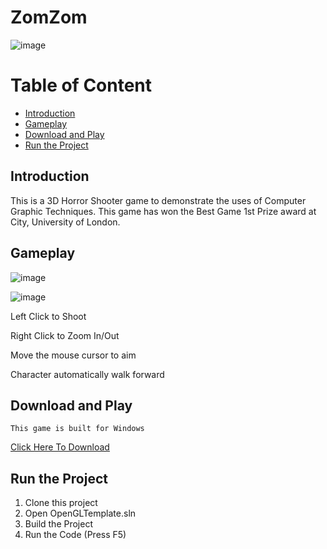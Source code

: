 # ZomZom
![image](https://user-images.githubusercontent.com/9387781/69304348-2e138100-0c18-11ea-9497-966f933c3dda.png)

# Table of Content
* [Introduction](#introduction)
* [Gameplay](#gameplay)
* [Download and Play](#download-and-play)
* [Run the Project](#run-the-project)

## Introduction
This is a 3D Horror Shooter game to demonstrate the uses of Computer Graphic Techniques. This game has won the Best Game 1st Prize award at City, University of London. 

## Gameplay
![image](https://user-images.githubusercontent.com/9387781/69304588-112b7d80-0c19-11ea-982f-19c18a9fd32d.png)

![image](https://user-images.githubusercontent.com/9387781/69304494-b42fc780-0c18-11ea-96b3-8831c887cc71.png)

Left Click to Shoot

Right Click to Zoom In/Out

Move the mouse cursor to aim

Character automatically walk forward

## Download and Play
`This game is built for Windows`

[Click Here To Download](https://drive.google.com/open?id=1bO31kTlDO5IT2d-yMJJhg4sf1a0k27AO)

## Run the Project
1. Clone this project 
2. Open OpenGLTemplate.sln
3. Build the Project
4. Run the Code (Press F5)
